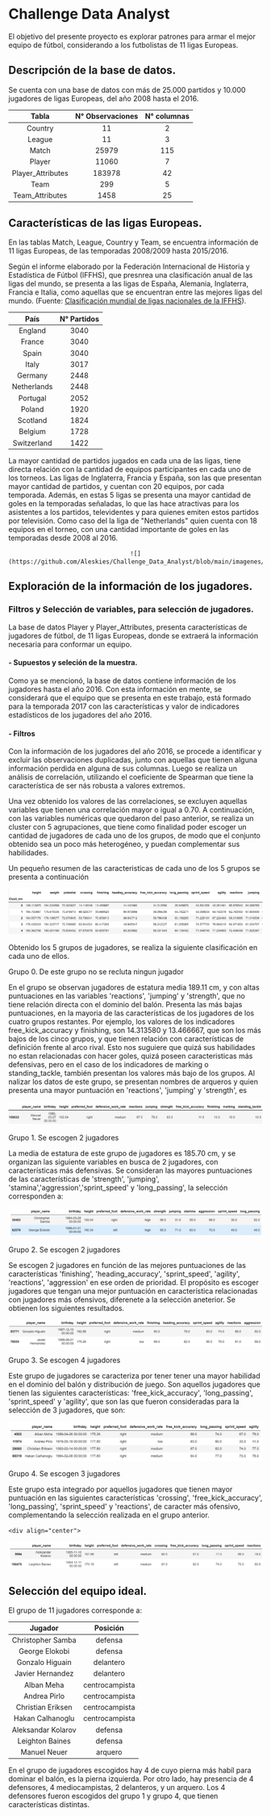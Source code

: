 # Challenge Data Analyst

El objetivo del presente proyecto es explorar patrones para armar el mejor equipo de fútbol, considerando a los futbolistas de 11 ligas Europeas. 

## Descripción de la base de datos.

Se cuenta con una base de datos con más de 25.000 partidos y 10.000 jugadores de ligas Europeas, del año 2008 hasta el 2016.


<div align="center">

|Tabla            | N° Observaciones| N° columnas |
|:---------------:|:------:|:--:|
|Country	        |11	     |2   |
|League	          |11	     |3   |
|Match	          |25979	 |115 |
|Player	          |11060	 |7   |
|Player_Attributes|183978	 |42  |
|Team	            |299	   |5   |
|Team_Attributes	|1458	   |25  |
  
</div>

## Características de las ligas Europeas. 

  En las tablas Match, League, Country y Team, se encuentra información de 11 ligas Europeas, de las temporadas 2008/2009 hasta 2015/2016. 
  
  Según el informe elaborado por la Federación Internacional de Historia y Estadística de Fútbol (IFFHS), que presnrea una clasificación anual de las ligas del mundo, se presenta a las ligas de España, Alemania, Inglaterra, Francia e Italia, como aquellas que se encuentran entre las mejores ligas del mundo. (Fuente: [Clasificación mundial de ligas nacionales de la IFFHS](https://es.wikipedia.org/wiki/Anexo:Clasificaci%C3%B3n_mundial_de_ligas_nacionales_de_la_IFFHS)).

<div align="center">
  
|País   | N° Partidos|
|:------:|:--------:|
|England        |3040|
|France         |3040|
|Spain          |3040|
|Italy          |3017|
|Germany        |2448|
|Netherlands    |2448|
|Portugal       |2052|
|Poland         |1920|
|Scotland       |1824|
|Belgium        |1728|
|Switzerland    |1422|
  
</div>

  La mayor cantidad de partidos jugados en cada una de las ligas, tiene directa relación con la cantidad de equipos participantes en cada uno de los torneos. Las ligas de Inglaterra, Francia y España, son las que presentan mayor cantidad de partidos, y cuentan con 20 equipos, por cada temporada. Además, en estas 5 ligas se presenta una mayor cantidad de goles en la temporadas señaladas, lo que las hace atractivas para los asistentes a los partidos, televidentes y para quienes emiten estos partidos por televisión. Como caso del la liga de "Netherlands" quien cuenta con 18 equipos en el torneo, con una cantidad importante de goles en las temporadas desde 2008 al 2016. 

  
   <div align="center">

    ![](https://github.com/Aleskies/Challenge_Data_Analyst/blob/main/imagenes/total_goles_xpais.png)
   
   </div>

## Exploración de la información de los jugadores. 

### Filtros y Selección de variables, para selección de jugadores.
  
  La base de datos Player y Player_Attributes, presenta características de jugadores de fútbol, de 11 ligas Europeas, donde se extraerá la información necesaria para conformar un equipo. 


  #### - Supuestos y seleción de la muestra.
  
  Como ya se mencionó, la base de datos contiene información de los jugadores hasta el año 2016. Con esta información en mente, se considerará que el equipo que se presenta en este trabajo, está formado para la temporada 2017 con las características y valor de indicadores estadísticos de los jugadores del año 2016.
  
  #### - Filtros
  
  Con la información de los jugadores del año 2016, se procede a identificar y excluir las observaciones duplicadas, junto con aquellas que tienen alguna información perdida en alguna de sus columnas. Luego se realiza un análisis de correlación, utilizando el coeficiente de Spearman que tiene la característica de ser nás robusta a valores extremos. 
  
  Una vez obtenido los valores de las correlaciones, se excluyen aquellas variables que tienen una correlación mayor o igual a 0.70. A continuación, con las variables numéricas que quedaron del paso anterior, se realiza un cluster con 5 agrupaciones, que tiene como finalidad poder escoger un cantidad de jugadores de cada uno de los grupos, de modo que el conjunto obtenido sea un poco más heterogéneo, y puedan complementar sus habilidades.
  
  Un pequeño resumen de las caracteristicas de cada uno de los 5 grupos se presenta a continuación

  <div align="center">

  ![Cluster](https://github.com/Aleskies/Challenge_Data_Analyst/blob/main/imagenes/resumen_5_cluster.png)
  
  </div>

  Obtenido los 5 grupos de jugadores, se realiza la siguiente clasificación en cada uno de ellos.

  Grupo 0. De este grupo no se recluta ningun jugador
  
  En el grupo se observan jugadores de estatura media 189.11 cm, y con altas puntuaciones en las variables 'reactions', 'jumping' y 'strength', que no tiene relación directa con el dominio del balón. Presenta las más bajas puntuaciones, en la mayoria de las características de los jugadores de los cuatro grupos restantes. Por ejemplo, los valores de los indicadores free_kick_accuracy y finishing, son 14.313580 y 13.466667, que son los más bajos de los cinco grupos, y que tienen relación con características de definición frente al arco rival. Esto nos suguiere que quizá sus habilidades no estan relacionadas con hacer goles, quizá poseen caracteristicas más defensivas, pero en el caso de los indicadores de marking o standing_tackle, también presentan los valores más bajo de los grupos. Al nalizar los datos de este grupo, se presentan nombres de arqueros y quien presenta una mayor puntuación en 'reactions', 'jumping' y 'strength', es

   <div align="center">
  
   ![Grupo 0](https://github.com/Aleskies/Challenge_Data_Analyst/blob/main/imagenes/grupo_0_1.png)

   </div>


  Grupo 1. Se escogen 2 jugadores

  La media de estatura de este grupo de jugadores es 185.70 cm, y se organizan las siguiente variables en busca de 2 jugadores, con características más defensivas. Se consideran las mayores puntuaciones de las características de 'strength', 'jumping', 'stamina','aggression','sprint_speed' y 'long_passing', la selección corresponden a:


  <div align="center">
  
  ![Defensas grupo 1](https://github.com/Aleskies/Challenge_Data_Analyst/blob/main/imagenes/grupo_1_2.png)

  </div>

  Grupo 2. Se escogen 2 jugadores 

  Se escogen 2 jugadores en función de las mejores puntuaciones de las características 
  'finishing', 'heading_accuracy', 'sprint_speed', 'agility', 'reactions', 'aggression' en ese orden de prioridad. El propósito es escoger jugadores que tengan una mejor puntuación en característica relacionadas con jugadores más ofensivos, diferenete a la selección aneterior.  Se obtienen los siguientes resultados.

  <div align="center">
  
  ![Grupo 2](https://github.com/Aleskies/Challenge_Data_Analyst/blob/main/imagenes/grupo_2_2.png)

  </div>

  
  Grupo 3. Se escogen 4 jugadores 

  Este grupo de jugadores se caracteriza por tener tener una mayor habilidad en el dominio del balón y distribución de juego. Son aquellos jugadores que tienen las siguientes características: 'free_kick_accuracy', 'long_passing', 'sprint_speed' y 'agility', que son las que fueron consideradas para la selección de 3 jugadores, que son:

  <div align="center">
  
  ![Grupo 3](https://github.com/Aleskies/Challenge_Data_Analyst/blob/main/imagenes/grupo_3_4.png)

  </div>

  Grupo 4. Se escogen 3 jugadores  

  Este grupo esta integrado por aquellos jugadores que tienen mayor puntuación en las siguientes características 
  'crossing', 'free_kick_accuracy', 'long_passing', 'sprint_speed' y 'reactions', de caracter más ofensivo, complementando la selección realizada en el grupo anterior. 
  
    <div align="center">
  
  ![Grupo 4](https://github.com/Aleskies/Challenge_Data_Analyst/blob/main/imagenes/grupo_4_2.png)

  </div>


  ## Selección del equipo ideal.
  
  El grupo de 11 jugadores corresponde a:
  
  <div align="center">
  
  |     **Jugador**        | Posición |
  |:----------------------:|:-------:|
  |Christopher Samba |defensa     |
  |George Elokobi    |defensa      |
  |Gonzalo Higuain   |delantero     |
  |Javier Hernandez  |delantero    |
  |Alban Meha        |centrocampista    |
  |Andrea Pirlo      |centrocampista     |
  |Christian Eriksen |centrocampista    |
  |Hakan Calhanoglu  |centrocampista      |
  |Aleksandar Kolarov|defensa  |
  |Leighton Baines   |defensa  |
  |Manuel Neuer      |arquero    |
  
  </div>

  En el grupo de jugadores escogidos hay 4 de cuyo pierna más habíl para dominar el balón, es la pierna izquierda. Por otro lado, hay presencia de 4 defensores, 4 mediocampistas, 2 delanteros, y un arquero. Los 4 defensores fueron escogidos del grupo 1 y grupo 4, que tienen características distintas.  

 

  
  
  
  
  


